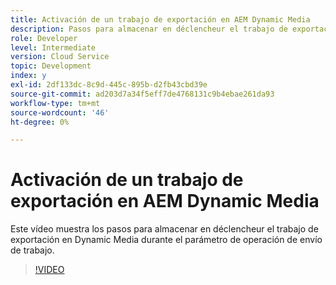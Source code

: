 ```yaml
---
title: Activación de un trabajo de exportación en AEM Dynamic Media
description: Pasos para almacenar en déclencheur el trabajo de exportación durante la operación de envío del trabajo en Dynamic Media.
role: Developer
level: Intermediate
version: Cloud Service
topic: Development
index: y
exl-id: 2df133dc-8c9d-445c-895b-d2fb43cbd39e
source-git-commit: ad203d7a34f5eff7de4768131c9b4ebae261da93
workflow-type: tm+mt
source-wordcount: '46'
ht-degree: 0%

---
```


# Activación de un trabajo de exportación en AEM Dynamic Media

Este vídeo muestra los pasos para almacenar en déclencheur el trabajo de exportación en Dynamic Media durante el parámetro de operación de envío de trabajo.

>[!VIDEO](https://video.tv.adobe.com/v/335454?quality=9&learn=on)
